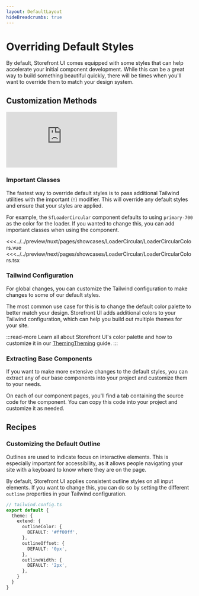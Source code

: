 ```yaml
---
layout: DefaultLayout
hideBreadcrumbs: true
---
```


# Overriding Default Styles

By default, Storefront UI comes equipped with some styles that can help accelerate your initial component development. While this can be a great way to build something beautiful quickly, there will be times when you'll want to override them to match your design system.

## Customization Methods

<!-- vue -->
<iframe src="https://www.youtube-nocookie.com/embed/WkOHltQGDas" title="YouTube video player" frameborder="0" allow="accelerometer; autoplay; clipboard-write; encrypted-media; gyroscope; picture-in-picture" allowfullscreen="allowfullscreen" class="w-full max-w-lg mx-auto rounded aspect-video relative mt-8 custom-block"></iframe>
<!-- end vue -->

### Important Classes

The fastest way to override default styles is to pass additional Tailwind utilities with the important (`!`) modifier. This will override any default styles and ensure that your styles are applied.

For example, the `SfLoaderCircular` component defaults to using `primary-700` as the color for the loader. If you wanted to change this, you can add important classes when using the component.

<Showcase showcase-name="LoaderCircular/LoaderCircularColors" :show-source="false">
</Showcase>

<SourceCode>
<!-- vue -->
<<<../../preview/nuxt/pages/showcases/LoaderCircular/LoaderCircularColors.vue
<!-- end vue -->
<!-- react -->
<<<../../preview/next/pages/showcases/LoaderCircular/LoaderCircularColors.tsx
<!-- end react -->
</SourceCode>



### Tailwind Configuration

For global changes, you can customize the Tailwind configuration to make changes to some of our default styles.

The most common use case for this is to change the default color palette to better match your design. Storefront UI adds additional colors to your Tailwind configuration, which can help you build out multiple themes for your site.

:::read-more
Learn all about Storefront UI's color palette and how to customize it in our <!-- react -->[Theming](/react/customization/theming)<!-- end react --><!-- vue -->[Theming](/vue/customization/theming)<!-- end vue -->  guide.
:::


### Extracting Base Components

If you want to make more extensive changes to the default styles, you can extract any of our base components into your project and customize them to your needs. 

On each of our component pages, you'll find a tab containing the source code for the component. You can copy this code into your project and customize it as needed.

## Recipes

### Customizing the Default Outline

Outlines are used to indicate focus on interactive elements. This is especially important for accessibility, as it allows people navigating your site with a keyboard to know where they are on the page.

By default, Storefront UI applies consistent outline styles on all input elements. If you want to change this, you can do so by setting the different `outline` properties in your Tailwind configuration.

```ts
// tailwind.config.ts
export default {
  theme: {
    extend: {
      outlineColor: {
        DEFAULT: '#ff00ff', 
      },
      outlineOffset: {
        DEFAULT: '0px',
      },
      outlineWidth: {
        DEFAULT: '2px',
      },
    }
  }
}
```